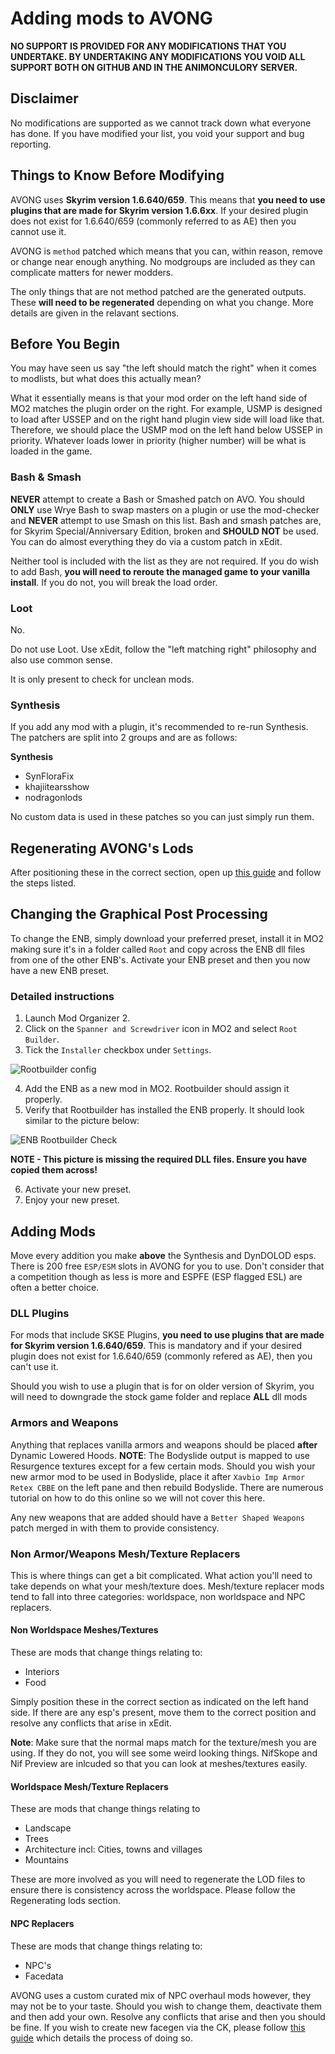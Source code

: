 # Adding mods to AVONG

**NO SUPPORT IS PROVIDED FOR ANY MODIFICATIONS THAT YOU UNDERTAKE. BY UNDERTAKING ANY MODIFICATIONS YOU VOID ALL SUPPORT BOTH ON GITHUB AND IN THE ANIMONCULORY SERVER.**

## Disclaimer

No modifications are supported as we cannot track down what everyone has done. If you have modified your list, you void your support and bug reporting.

## Things to Know Before Modifying

AVONG uses **Skyrim version 1.6.640/659**. This means that **you need to use plugins that are made for Skyrim version 1.6.6xx**. If your desired plugin does not exist for 1.6.640/659 (commonly referred to as AE) then you cannot use it.

AVONG is `method` patched which means that you can, within reason, remove or change near enough anything. No modgroups are included as they can complicate matters for newer modders. 

The only things that are not method patched are the generated outputs. These **will need to be regenerated** depending on what you change. More details are given in the relavant sections.

## Before You Begin

You may have seen us say "the left should match the right" when it comes to modlists, but what does this actually mean?

What it essentially means is that your mod order on the left hand side of MO2 matches the plugin order on the right. For example, USMP is designed to load after USSEP and on the right hand plugin view side will load like that. Therefore, we should place the USMP mod on the left hand below USSEP in priority. Whatever loads lower in priority (higher number) will be what is loaded in the game.

### Bash & Smash

**NEVER** attempt to create a Bash or Smashed patch on AVO. You should **ONLY** use Wrye Bash to swap masters on a plugin or use the mod-checker and **NEVER** attempt to use Smash on this list. Bash and smash patches are, for Skyrim Special/Anniversary Edition, broken and **SHOULD NOT** be used. You can do almost everything they do via a custom patch in xEdit.

Neither tool is included with the list as they are not required. If you do wish to add Bash, **you will need to reroute the managed game to your vanilla install**. If you do not, you will break the load order.

### Loot

No.

Do not use Loot. Use xEdit, follow the "left matching right" philosophy and also use common sense.

It is only present to check for unclean mods.

### Synthesis

If you add any mod with a plugin, it's recommended to re-run Synthesis. The patchers are split into 2 groups and are as follows:

__Synthesis__
- SynFloraFix
- khajiitearsshow
- nodragonlods

No custom data is used in these patches so you can just simply run them.

## Regenerating AVONG's Lods

After positioning these in the correct section, open up [this guide](https://github.com/The-Animonculory/Modding-Resources/blob/main/DynDOLOD.md) and follow the steps listed.

## Changing the Graphical Post Processing

To change the ENB, simply download your preferred preset, install it in MO2 making sure it's in a folder called `Root` and copy across the ENB dll files from one of the other ENB's. Activate your ENB preset and then you now have a new ENB preset.

### Detailed instructions

1. Launch Mod Organizer 2.
2. Click on the `Spanner and Screwdriver` icon in MO2 and select `Root Builder`.
3. Tick the `Installer` checkbox under `Settings`.

![Rootbuilder config](https://raw.githubusercontent.com/The-Animonculory/ADT/main/.github/RootbuilderConfig.webp)

4. Add the ENB as a new mod in MO2. Rootbuilder should assign it properly.
5. Verify that Rootbuilder has installed the ENB properly. It should look similar to the picture below:

![ENB Rootbuilder Check](https://raw.githubusercontent.com/The-Animonculory/ADT/main/.github/ENBRootBuild.webp)

**NOTE - This picture is missing the required DLL files. Ensure you have copied them across!**

6. Activate your new preset.
7. Enjoy your new preset.

## Adding Mods

Move every addition you make **above** the Synthesis and DynDOLOD esps. There is 200 free `ESP/ESM` slots in AVONG for you to use. Don't consider that a competition though as less is more and ESPFE (ESP flagged ESL) are often a better choice.

### DLL Plugins

For mods that include SKSE Plugins, **you need to use plugins that are made for Skyrim version 1.6.640/659**. This is mandatory and if your desired plugin does not exist for 1.6.640/659 (commonly refered as AE), then you can't use it.

Should you wish to use a plugin that is for on older version of Skyrim, you will need to downgrade the stock game folder and replace **ALL** dll mods 

### Armors and Weapons

Anything that replaces vanilla armors and weapons should be placed **after** Dynamic Lowered Hoods. **NOTE**: The Bodyslide output is mapped to use Resurgence textures except for a few certain mods. Should you wish your new armor mod to be used in Bodyslide, place it after `Xavbio Imp Armor Retex CBBE` on the left pane and then rebuild Bodyslide. There are numerous tutorial on how to do this online so we will not cover this here.

Any new weapons that are added should have a `Better Shaped Weapons` patch merged in with them to provide consistency.

### Non Armor/Weapons Mesh/Texture Replacers

This is where things can get a bit complicated. What action you'll need to take depends on what your mesh/texture does. Mesh/texture replacer mods tend to fall into three categories: worldspace, non worldspace and NPC replacers. 

#### Non Worldspace Meshes/Textures

These are mods that change things relating to: 
- Interiors
- Food

Simply position these in the correct section as indicated on the left hand side. If there are any esp's present, move them to the correct position and resolve any conflicts that arise in xEdit.

**Note**: Make sure that the normal maps match for the texture/mesh you are using. If they do not, you will see some weird looking things. NifSkope and Nif Preview are inlcuded so that you can look at meshes/textures easily.

#### Worldspace Mesh/Texture Replacers

These are mods that change things relating to
- Landscape
- Trees
- Architecture incl: Cities, towns and villages
- Mountains

These are more involved as you will need to regenerate the LOD files to ensure there is consistency across the worldspace. Please follow the Regenerating lods section.

#### NPC Replacers

These are mods that change things relating to:
- NPC's
- Facedata

AVONG uses a custom curated mix of NPC overhaul mods however, they may not be to your taste. Should you wish to change them, deactivate them and then add your own. Resolve any conflicts that arise and then you should be fine. If you wish to create new facegen via the CK, please follow [this guide](https://github.com/The-Animonculory/Modding-Resources/blob/main/Regenerating%20Faces%20in%20the%20Creation%20Kit.md) which details the process of doing so.
